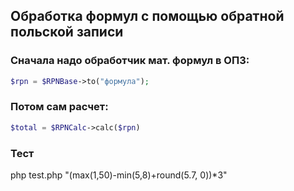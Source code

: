 ## Обработка формул с помощью обратной польской записи

### Сначала надо обработчик мат. формул в ОПЗ:
```php
$rpn = $RPNBase->to("формула");
```

### Потом сам расчет:
```php
$total = $RPNCalc->calc($rpn)
```

### Тест
php test.php "(max(1,50)-min(5,8)+round(5.7, 0))*3"
